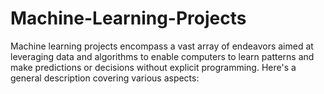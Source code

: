 # Machine-Learning-Projects
Machine learning projects encompass a vast array of endeavors aimed at leveraging data and algorithms to enable computers to learn patterns and make predictions or decisions without explicit programming. Here's a general description covering various aspects:
